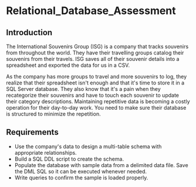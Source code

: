 # Relational_Database_Assessment
## Introduction
The International Souvenirs Group (ISG) is a company that tracks souvenirs from throughout the world. They have their travelling groups catalog their souvenirs from their travels. ISG saves all of their souvenir details into a spreadsheet and exported the data for us in a CSV.

As the company has more groups to travel and more souvenirs to log, they realize that their spreadsheet isn't enough and that it's time to store it in a SQL Server database. They also know that it's a pain when they recategorize their souvenirs and have to touch each souvenir to update their category descriptions. Maintaining repetitive data is becoming a costly operation for their day-to-day work. You need to make sure their database is structured to minimize the repetition.

## Requirements
* Use the company's data to design a multi-table schema with appropriate relationships.
* Build a SQL DDL script to create the schema.
* Populate the database with sample data from a delimited data file. Save the DML SQL so it can be executed whenever needed.
* Write queries to confirm the sample is loaded properly.
